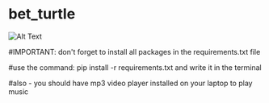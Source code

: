 # bet_turtle
![Alt Text](https://media.giphy.com/media/0gPG8jwNJBV1Ul3Hba/giphy.gif)


#IMPORTANT: don't forget to install all packages in the requirements.txt file

#use the command: pip install -r requirements.txt  and write it in the terminal

#also - you should have mp3 video player installed on your laptop to play music
